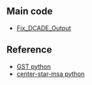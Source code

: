 ## Main code
- [Fix_DCADE_Output](./Fix_DCADE_Output.ipynb)
## Reference
- [GST python](https://github.com/cceh/suffix-tree)
- [center-star-msa python](https://github.com/burakkose/center-star-msa)
